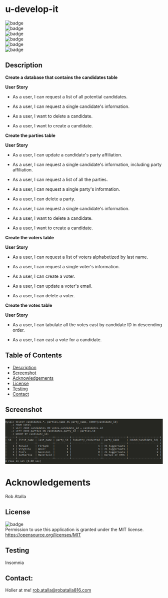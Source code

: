 # u-develop-it

  ![badge](https://img.shields.io/github/languages/top/ratalla816/u-develop-it)
  <br> 
  ![badge](https://img.shields.io/github/languages/count/ratalla816/u-develop-it)
  <br>
  ![badge](https://img.shields.io/github/issues/ratalla816/u-develop-it)
  <br>
  ![badge](https://img.shields.io/github/issues-closed/ratalla816/u-develop-it)
  <br>
  ![badge](https://img.shields.io/github/last-commit/ratalla816/u-develop-it)
  <br>
  ![badge](https://img.shields.io/badge/license-MIT-important)
  
  ## Description
  
  **Create a database that contains the candidates table**

  **User Story**

  * As a user, I can request a list of all potential candidates.

  * As a user, I can request a single candidate's information.

  * As a user, I want to delete a candidate.

  * As a user, I want to create a candidate.

  **Create the parties table**

  **User Story**

  * As a user, I can update a candidate's party affiliation.

  * As a user, I can request a single candidate's information, including party affiliation.

  * As a user, I can request a list of all the parties.

  * As a user, I can request a single party's information.

  * As a user, I can delete a party.

  * As a user, I can request a single candidate's information.

  * As a user, I want to delete a candidate.

  * As a user, I want to create a candidate.
   
  **Create the voters table**

  **User Story**

  * As a user, I can request a list of voters alphabetized by last name.

  * As a user, I can request a single voter's information.

  * As a user, I can create a voter.

  * As a user, I can update a voter's email.

  * As a user, I can delete a voter.

  **Create the votes table**

  **User Story**

  * As a user, I can tabulate all the votes cast by candidate ID in descending order.

  * As a user, I can cast a vote for a candidate.
  
  ## Table of Contents
  - [Description](#description)
  - [Screenshot](#screenshot)
  - [Acknowledgements](#acknowledgements)
  - [License](#license)
  - [Testing](#testing)
  - [Contact](#contact)
  ## Screenshot
  ![Screenshot](./dist/assets/images/screenshot.png)

  # Acknowledgements
  Rob Atalla
    
  ## License
  ![badge](https://img.shields.io/badge/license-MIT-important)
  <br>
  Permission to use this application is granted under the MIT license. <https://opensource.org/licenses/MIT>


  ## Testing
  Insomnia

  ## Contact:
  Holler at me! <a href="mailto:rob.atalla@robatalla816.com">rob.atalla@robatalla816.com</a>
